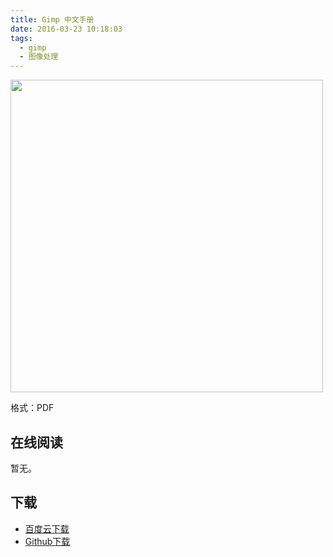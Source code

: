 ```yaml
---
title: Gimp 中文手册
date: 2016-03-23 10:18:03
tags:
  - gimp
  - 图像处理
---
```


<img src='http://ww2.sinaimg.cn/large/841aea59jw1f26kyh5ghgj20jt0s13ym.jpg' width='500' />

格式：PDF

<!--more-->

## 在线阅读 ##

暂无。

## 下载 ##

+ [百度云下载](http://pan.baidu.com/share/link?shareid=441114&uk=2435549136)
+ [Github下载](https://cdn.jsdelivr.net/gh/it-ebooks/ebooks/gimp%E4%B8%AD%E6%96%87%E6%89%8B%E5%86%8C.pdf)
